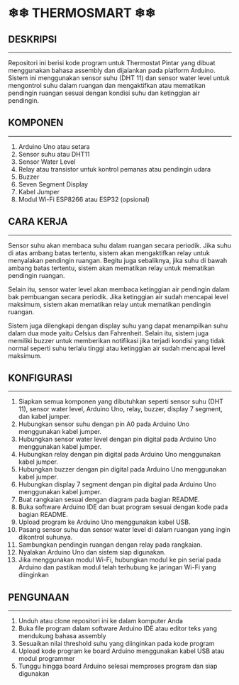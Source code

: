 # ❄❄ THERMOSMART ❄❄

## DESKRIPSI

---

Repositori ini berisi kode program untuk Thermostat Pintar yang dibuat menggunakan bahasa assembly dan dijalankan pada platform Arduino. Sistem ini menggunakan sensor suhu (DHT 11) dan sensor water level untuk mengontrol suhu dalam ruangan dan mengaktifkan atau mematikan pendingin ruangan sesuai dengan kondisi suhu dan ketinggian air pendingin.

## KOMPONEN

---

1. Arduino Uno atau setara
2. Sensor suhu atau DHT11
3. Sensor Water Level
4. Relay atau transistor untuk kontrol pemanas atau pendingin udara
5. Buzzer
6. Seven Segment Display
7. Kabel Jumper
8. Modul Wi-Fi ESP8266 atau ESP32 (opsional)

## CARA KERJA

---

Sensor suhu akan membaca suhu dalam ruangan secara periodik. Jika suhu di atas ambang batas tertentu, sistem akan mengaktifkan relay untuk menyalakan pendingin ruangan. Begitu juga sebaliknya, jika suhu di bawah ambang batas tertentu, sistem akan mematikan relay untuk mematikan pendingin ruangan.

Selain itu, sensor water level akan membaca ketinggian air pendingin dalam bak pembuangan secara periodik. Jika ketinggian air sudah mencapai level maksimum, sistem akan mematikan relay untuk mematikan pendingin ruangan.

Sistem juga dilengkapi dengan display suhu yang dapat menampilkan suhu dalam dua mode yaitu Celsius dan Fahrenheit. Selain itu, sistem juga memiliki buzzer untuk memberikan notifikasi jika terjadi kondisi yang tidak normal seperti suhu terlalu tinggi atau ketinggian air sudah mencapai level maksimum.

## KONFIGURASI

---

1. Siapkan semua komponen yang dibutuhkan seperti sensor suhu (DHT 11), sensor water level, Arduino Uno, relay, buzzer, display 7 segment, dan kabel jumper.
2. Hubungkan sensor suhu dengan pin A0 pada Arduino Uno menggunakan kabel jumper.
3. Hubungkan sensor water level dengan pin digital pada Arduino Uno menggunakan kabel jumper.
4. Hubungkan relay dengan pin digital pada Arduino Uno menggunakan kabel jumper.
5. Hubungkan buzzer dengan pin digital pada Arduino Uno menggunakan kabel jumper.
6. Hubungkan display 7 segment dengan pin digital pada Arduino Uno menggunakan kabel jumper.
7. Buat rangkaian sesuai dengan diagram pada bagian README.
8. Buka software Arduino IDE dan buat program sesuai dengan kode pada bagian README.
9. Upload program ke Arduino Uno menggunakan kabel USB.
10. Pasang sensor suhu dan sensor water level di dalam ruangan yang ingin dikontrol suhunya.
11. Sambungkan pendingin ruangan dengan relay pada rangkaian.
12. Nyalakan Arduino Uno dan sistem siap digunakan.
13. Jika menggunakan modul Wi-Fi, hubungkan modul ke pin serial pada Arduino dan pastikan modul telah terhubung ke jaringan Wi-Fi yang diinginkan

## PENGUNAAN

---

1. Unduh atau clone repositori ini ke dalam komputer Anda
2. Buka file program dalam software Arduino IDE atau editor teks yang mendukung bahasa assembly
3. Sesuaikan nilai threshold suhu yang diinginkan pada kode program
4. Upload kode program ke board Arduino menggunakan kabel USB atau modul programmer
5. Tunggu hingga board Arduino selesai memproses program dan siap digunakan
